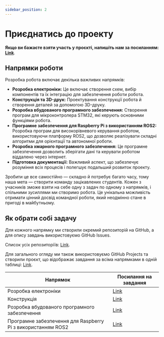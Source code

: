 ```yaml
---
sidebar_position: 2
---
```

# Приєднатись до проекту

**Якщо ви бажаєте взяти участь у проєкті, напишіть нам за посиланням:** [**Link**](https://github.com/orgs/KPI-Rover/discussions/11#discussion-7336225).

## Напрямки роботи
Розробка робота включає декілька важливих напрямків:
* **Розробка електроніки:** Це включає створення схем, вибір компонентів та їх інтеграцію для забезпечення роботи робота.
* **Конструкція та 3D-друк:** Проектування конструкції робота й створення деталей за допомогою 3D-друку.
* **Розробка вбудованого програмного забезпечення:** Створення програм для мікроконтролера STM32, які керують основними функціями робота.
* **Програмне забезпечення для Raspberry Pi з використанням ROS2:** Розробка програм для високорівневого керування роботом, використовуючи платформу ROS2, що дозволяє реалізувати складні алгоритми для орієнтації та автономної роботи.
* **Розробка хмарного програмного забезпечення:** Це програмне забезпечення дозволить зберігати дані та керувати роботом віддалено через інтернет.
* **Підготовка документації:** Важливий аспект, що забезпечує розуміння всіх процесів і полегшує подальший розвиток проекту.

Зробити це все самостійно — складно й потребує багато часу, тому наша мета — створити команду зацікавлених студентів. Кожен з учасників зможе взяти на себе одну з задач по одному з напрямків, і спільними зусиллями ми створимо робота. Це унікальна можливість отримати цінний досвід командної роботи, який неодмінно стане в пригоді в майбутньому.

## Як обрати собі задачу
Для кожного напрямку ми створили окремий репозиторій на GitHub, а для опису завдань використовуємо GitHub Issues.

Список усіх репозиторіїв: [Link](https://github.com/orgs/KPI-Rover/repositories).

Для загального огляду ми також використовуємо GitHub Projects та створили проєкт, що відображає завдання за всіма напрямками в одній таблиці: [Link](https://github.com/orgs/KPI-Rover/projects/4).
 
| Напрямок | Посилання на завдання |
| --- | --- |
| Розробка електроніки | [Link](https://github.com/KPI-Rover/ecu_hw/issues)|
| Конструкція | [Link](https://github.com/KPI-Rover/chassis-cad) |
| Розробка вбудованого програмного забезпечення | [Link](https://github.com/KPI-Rover/ecu_sw/issues) |
| Програмне забезпечення для Raspberry Pi з використанням ROS2 | [Link](https://github.com/KPI-Rover/ros_sw/issues)|
